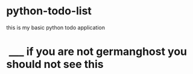 #  python-todo-list
this is my basic python todo application
#  ___ if you are not germanghost you should not see this

